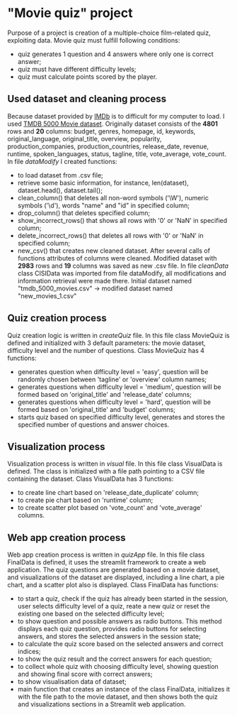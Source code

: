 # "Movie quiz" project
Purpose of a project is creation of a multiple-choice film-related quiz, exploiting data. 
Movie quiz must fulfill following conditions:
 - quiz generates 1 question and 4 answers where only one is correct answer;
 - quiz must have different difficulty levels;
 - quiz must calculate points scored by the player.

## Used dataset and cleaning process
Because dataset provided by [IMDb](https://www.imdb.com/) is to difficult for my computer to load. I used [TMDB 5000 Movie dataset](https://www.kaggle.com/datasets/tmdb/tmdb-movie-metadata).
Originally dataset consists of the **4801** rows and **20** columns: budget, genres, homepage, id, keywords, original_language, original_title, overview, popularity, production_companies, production_countries, release_date, revenue, runtime, spoken_languages, status, tagline, title, vote_average, vote_count.
In file *dataModify* I created functions:
 - to load dataset from .csv file;
 - retrieve some basic information, for instance, len(dataset), dataset.head(), dataset.tail();
 - clean_column() that deletes all non-word symbols ('\W'), numeric symbols ('\d'), words "name" and "id" in specified column;
 - drop_column() that deletes specified column;
 - show_incorrect_rows() that shows all rows with '0' or 'NaN' in specified column;
 -  delete_incorrect_rows() that deletes all rows with '0' or 'NaN' in specified column;
 - new_csv() that creates new cleaned dataset.
After several calls of functions attributes of columns were cleaned. Modified dataset with **2983** rows and **19** columns was saved as new .csv file.
In file *cleanData* class CISIData was imported from file dataModify, all modifications and information retrieval were made there.
Initial dataset named "tmdb_5000_movies.csv" -> modified dataset named "new_movies_1.csv"

## Quiz creation process
Quiz creation logic is written in *createQuiz* file.
In this file class MovieQuiz is defined and initialized with 3 default parameters: the movie dataset, difficulty level and the number of questions.
Class MovieQuiz has 4 functions:
 - generates question when difficulty level = 'easy', question will be randomly chosen between 'tagline' or 'overview' column names;
 - generates questions when difficulty level = 'medium', question will be formed based on 'original_title' and 'release_date' columns;
 - generates questions when difficulty level = 'hard', question will be formed based on 'original_title' and 'budget' columns;
 - starts quiz based on specified difficulty level, generates and stores the specified number of questions and answer choices.

## Visualization process
Visualization process is written in *visual* file. In this file class VisualData is defined. The class is initialized with a file path pointing to a CSV file containing the dataset. Class VisualData has 3 functions:
 - to create line chart based on 'release_date_duplicate' column;
 - to create pie chart based on 'runtime' column;
 - to create scatter plot based on 'vote_count' and 'vote_average' columns.
 
## Web app creation process
Web app creation process is written in *quizApp* file. In this file class FinalData is defined, it uses the streamlit framework to create a web application. The quiz questions are generated based on a movie dataset, and visualizations of the dataset are displayed, including a line chart, a pie chart, and a scatter plot also is displayed. Class FinalData has functions:
 - to start a quiz, check if the quiz has already been started in the session, user selects difficulty level of a quiz, reate a new quiz or reset the existing one based on the selected difficulty level;
 - to show question and possible answers as radio buttons. This method displays each quiz question, provides radio buttons for selecting answers, and stores the selected answers in the session state;
 - to calculate the quiz score based on the selected answers and correct indices;
 - to show the quiz result and the correct answers for each question;
 - to collect whole quiz with choosing difficulty level, showing question and showing final score with correct answers;
 - to show visualisation data of dataset;
 - main function that creates an instance of the class FinalData, initializes it with the file path to the movie dataset, and then shows both the quiz and visualizations sections in a Streamlit web application.